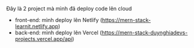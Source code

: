 Đây là 2 project mà mình đã deploy code lên cloud

- front-end: mình deploy lên Netlify (https://mern-stack-learnit.netlify.app)
- back-end: mình deploy lên Vercel (https://mern-stack-duynghiadevs-projects.vercel.app/api)
